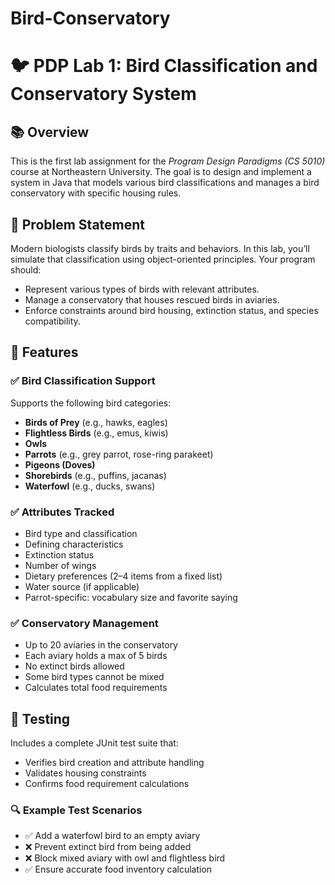 # Bird-Conservatory

# 🐦 PDP Lab 1: Bird Classification and Conservatory System

## 📚 Overview

This is the first lab assignment for the *Program Design Paradigms (CS 5010)* course at Northeastern University. The goal is to design and implement a system in Java that models various bird classifications and manages a bird conservatory with specific housing rules.

## 🌿 Problem Statement

Modern biologists classify birds by traits and behaviors. In this lab, you’ll simulate that classification using object-oriented principles. Your program should:

- Represent various types of birds with relevant attributes.
- Manage a conservatory that houses rescued birds in aviaries.
- Enforce constraints around bird housing, extinction status, and species compatibility.

## 🧱 Features

### ✅ Bird Classification Support

Supports the following bird categories:
- **Birds of Prey** (e.g., hawks, eagles)
- **Flightless Birds** (e.g., emus, kiwis)
- **Owls**
- **Parrots** (e.g., grey parrot, rose-ring parakeet)
- **Pigeons (Doves)**
- **Shorebirds** (e.g., puffins, jacanas)
- **Waterfowl** (e.g., ducks, swans)

### ✅ Attributes Tracked

- Bird type and classification
- Defining characteristics
- Extinction status
- Number of wings
- Dietary preferences (2–4 items from a fixed list)
- Water source (if applicable)
- Parrot-specific: vocabulary size and favorite saying

### ✅ Conservatory Management

- Up to 20 aviaries in the conservatory
- Each aviary holds a max of 5 birds
- No extinct birds allowed
- Some bird types cannot be mixed
- Calculates total food requirements

## 🧪 Testing

Includes a complete JUnit test suite that:
- Verifies bird creation and attribute handling
- Validates housing constraints
- Confirms food requirement calculations

### 🔍 Example Test Scenarios

- ✅ Add a waterfowl bird to an empty aviary
- ❌ Prevent extinct bird from being added
- ❌ Block mixed aviary with owl and flightless bird
- ✅ Ensure accurate food inventory calculation






